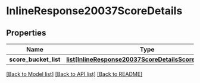 # InlineResponse20037ScoreDetails

## Properties
Name | Type | Description | Notes
------------ | ------------- | ------------- | -------------
**score_bucket_list** | [**list[InlineResponse20037ScoreDetailsScoreBucketList]**](InlineResponse20037ScoreDetailsScoreBucketList.md) |  | [optional] 

[[Back to Model list]](../README.md#documentation-for-models) [[Back to API list]](../README.md#documentation-for-api-endpoints) [[Back to README]](../README.md)

